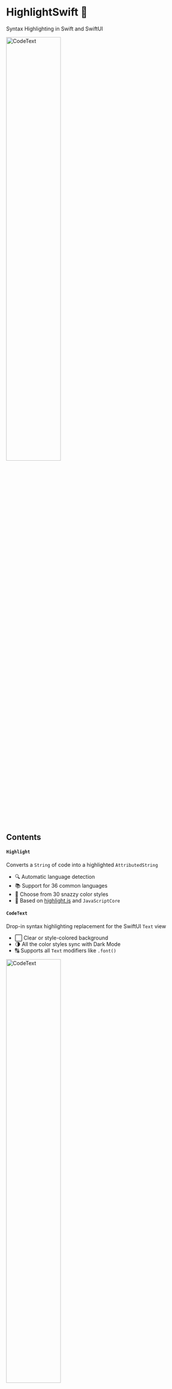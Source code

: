 # HighlightSwift 🎨

Syntax Highlighting in Swift and SwiftUI

<picture>
  <source media="(prefers-color-scheme: dark)" srcset="https://github.com/appstefan/HighlightSwift/assets/6455394/c55e9142-1c88-4b18-bb34-f454796de826">
  <source media="(prefers-color-scheme: light)" srcset="https://github.com/appstefan/HighlightSwift/assets/6455394/49b64b59-51fc-4cce-bffb-e322cb348fcc">
  <img alt="CodeText" src="https://github.com/appstefan/HighlightSwift/assets/6455394/49b64b59-51fc-4cce-bffb-e322cb348fcc" width=54% height=54%>
</picture>

## Contents

#### `Highlight`
Converts a `String` of code into a highlighted `AttributedString`
* 🔍 Automatic language detection
* 📚 Support for 36 common languages
* 🌈 Choose from 30 snazzy color styles
* 🧰 Based on [highlight.js](https://github.com/highlightjs/highlight.js) and `JavaScriptCore`

#### `CodeText`
Drop-in syntax highlighting replacement for the SwiftUI `Text` view 
* ⬜️ Clear or style-colored background
* 🌗 All the color styles sync with Dark Mode
* 🔠 Supports all `Text` modifiers like `.font()`

<picture>
  <source media="(prefers-color-scheme: dark)" srcset="https://github.com/appstefan/HighlightSwift/assets/6455394/5021a822-39f2-40bd-b1f8-2680c2382dd3">
  <source media="(prefers-color-scheme: light)" srcset="https://github.com/appstefan/HighlightSwift/assets/6455394/5ae80ec9-d121-4f20-9cad-1ee3427e8052">
  <img alt="CodeText" src="https://github.com/appstefan/HighlightSwift/assets/6455394/5ae80ec9-d121-4f20-9cad-1ee3427e8052" width=54% height=54%>
</picture>

#### `CodeCard`
Fancy interactive card to showcase the `CodeText` view
* 💬 Displays detected language
* 👆 Tap for style controls, double tap to reset

<picture>
  <source media="(prefers-color-scheme: dark)" srcset="https://github.com/appstefan/HighlightSwift/assets/6455394/c785af2a-f6e4-4589-ae4d-34c4feaa8644">
  <source media="(prefers-color-scheme: light)" srcset="https://github.com/appstefan/HighlightSwift/assets/6455394/70dc2a01-1cf1-4378-9c88-49247e92e276">
  <img alt="CodeCard" src="https://github.com/appstefan/HighlightSwift/assets/6455394/70dc2a01-1cf1-4378-9c88-49247e92e276" width=50% height=50%>
</picture>

## How to use
### `CodeText`
Create a `CodeText` view with a `String` of code:
```swift
let text: String = """
    def factorial(n):
        if n == 0:
            return 1
        else:
            return n * factorial(n-1)
    """

var body: some View {
    CodeText(text)
}
```

Use a `.font()` modifier as usual to adjust the font size and/or weight.
The design will always remain `.monospaced`:
```swift
CodeText(text)
    .font(.system(.callout, weight: .semibold))
```

Use the `style:` and `showBackground:` parameters to adjust the appearance:
```swift
CodeText(text, style: .paraiso, showBackground: true)
    .font(.body)
```

The result callback includes the detected language and other details:
```swift
CodeText(text) { result in
    let text: AttributedString = result.text
    let illegal: Bool = result.illegal
    let language: String = result.language
    let relevance: Int32 = result.relevance
    let backgroundColor: Color = result.backgroundColor
}
```

##
### `CodeCard`

Create a `CodeCard` with a `String` of code:
```swift
let text: String = """
    def factorial(n):
        if n == 0:
            return 1
        else:
            return n * factorial(n-1)
    """

var body: some View {
    CodeCard(text)
}
```

Use the `textStyle:` and `style:` parameters to adjust the initial appearance:
```swift
CodeCard(text, textStyle: .caption, style: .paraiso)
```

##
### `Highlight`

Convert a `String` of code into a syntax highlighted `AttributedString`:
```swift
let text: String = """
    def factorial(n):
        if n == 0:
            return 1
        else:
            return n * factorial(n-1)
    """
    
let result = try await Highlight.code(text)
let text: AttributedString = result.text
```

The result also includes the detected language and other details:
```swift
...
let illegal: Bool = result.illegal
let language: String = result.language
let relevance: Int32 = result.relevance
let backgroundColor: Color = result.backgroundColor
```

Use the `language:` parameter to skip automatic detection:
```swift
let highlightResult = try await Highlight.code(text, language: "swift")
```

Use the `style:` parameter to choose the style and color scheme:
```swift
let highlightStyle = HighlightStyle(.solarFlare, colorScheme: .dark)
let highlightResult = try await Highlight.code(text, style: highlightStyle)
```

## Installation

### Project

1. In Xcode, go to `File` > `Add packages...`
2. Enter `https://github.com/appstefan/highlightswift` in the field and click `Add Package`

### Package

In `Package.swift` add this repository as a dependency:
```swift
dependencies: [
    .package(url: "https://github.com/appstefan/highlightswift.git", from: "1.0.0")
],
targets: [
    .target(
        name: "YourPackageName",
        dependencies: ["HighlightSwift"]
    )
]
```

## Author

Stefan, thrower_ranges.0d@icloud.com

## License

HighlightSwift is available under the MIT license. See [LICENSE.md](/LICENSE).

Highlight.js is available under the BSD license. See [LICENSE.txt](/Sources/HighlightSwift/HighlightJS/LICENSE.txt).
